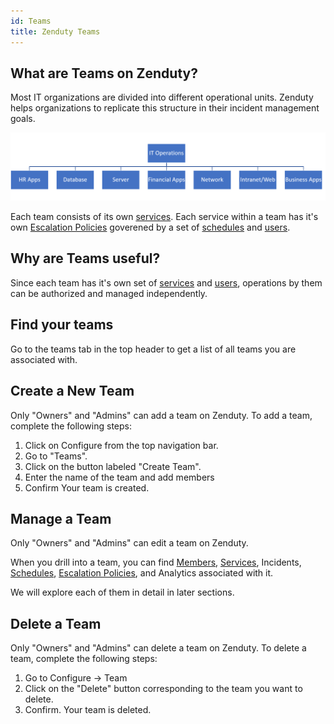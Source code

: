 ```yaml
---
id: Teams
title: Zenduty Teams
---
```

## What are Teams on Zenduty?
Most IT organizations are divided into different operational units. Zenduty helps organizations to replicate this structure in their incident management goals. 


![](/img/teams.png)


Each team consists of its own [services](Services.md). Each service within a team has it's own [Escalation Policies](EscalationPolicies.md) goverened by a set of [schedules](Schedules.md) and [users](Users.md).

## Why are Teams useful?
Since each team has it's own set of [services](Services.md) and [users](Users.md), operations by them can be authorized and managed independently. 

## Find your teams
Go to the teams tab in the top header to get a list of all teams you are associated with.

## Create a New Team
Only "Owners" and "Admins" can add a team on Zenduty.
To add a team, complete the following steps:
1. Click on Configure from the top navigation bar.
2. Go to "Teams". 
3. Click on the button labeled "Create Team".
4. Enter the name of the team and add members
5. Confirm
Your team is created.

## Manage a Team
Only "Owners" and "Admins" can edit a team on Zenduty. 

When you drill into a team, you can find [Members](Users.md), [Services](Services.md), Incidents, [Schedules](Schedules.md), [Escalation Policies](EscalationPolicies.md), and Analytics associated with it.

We will explore each of them in detail in later sections.

## Delete a Team
Only "Owners" and "Admins" can delete a team on Zenduty. 
To delete a team, complete the following steps:

1. Go to Configure -> Team
2. Click on the "Delete" button corresponding to the team you want to delete. 
3. Confirm.
Your team is deleted.



